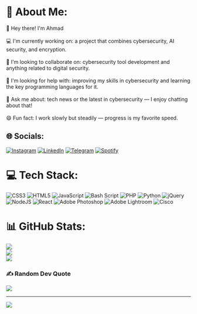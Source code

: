 # 💫 About Me:
👋 Hey there! I'm Ahmad<br><br>💻 I'm currently working on: a project that combines cybersecurity, AI security, and encryption.<br><br>🤝 I'm looking to collaborate on: cybersecurity tool development and anything related to digital security.<br><br>🧠 I'm looking for help with: improving my skills in cybersecurity and learning the key programming languages for it.<br><br>💬 Ask me about: tech news or the latest in cybersecurity — I enjoy chatting about that!<br><br>😄 Fun fact: I work slowly but steadily — progress is my favorite speed.


## 🌐 Socials:
[![Instagram](https://img.shields.io/badge/Instagram-%23E4405F.svg?logo=Instagram&logoColor=white)](https://instagram.com/pas_mood) [![LinkedIn](https://img.shields.io/badge/LinkedIn-%230077B5.svg?logo=linkedin&logoColor=white)](https://www.linkedin.com/in/ahmad-dannoura/) [![Telegram](https://img.shields.io/badge/Telegram-2CA5E0?style=for-the-badge&logo=telegram&logoColor=white)](https://t.me/MO_OD92)
[![Spotify](https://img.shields.io/badge/Spotify-1ED760?style=for-the-badge&logo=spotify&logoColor=white)](https://spotify.link/JK1RmHRNDXb)



# 💻 Tech Stack:
![CSS3](https://img.shields.io/badge/css3-%231572B6.svg?style=for-the-badge&logo=css3&logoColor=white) ![HTML5](https://img.shields.io/badge/html5-%23E34F26.svg?style=for-the-badge&logo=html5&logoColor=white) ![JavaScript](https://img.shields.io/badge/javascript-%23323330.svg?style=for-the-badge&logo=javascript&logoColor=%23F7DF1E) ![Bash Script](https://img.shields.io/badge/bash_script-%23121011.svg?style=for-the-badge&logo=gnu-bash&logoColor=white) ![PHP](https://img.shields.io/badge/php-%23777BB4.svg?style=for-the-badge&logo=php&logoColor=white) ![Python](https://img.shields.io/badge/python-3670A0?style=for-the-badge&logo=python&logoColor=ffdd54) ![jQuery](https://img.shields.io/badge/jquery-%230769AD.svg?style=for-the-badge&logo=jquery&logoColor=white) ![NodeJS](https://img.shields.io/badge/node.js-6DA55F?style=for-the-badge&logo=node.js&logoColor=white) ![React](https://img.shields.io/badge/react-%2320232a.svg?style=for-the-badge&logo=react&logoColor=%2361DAFB) ![Adobe Photoshop](https://img.shields.io/badge/adobe%20photoshop-%2331A8FF.svg?style=for-the-badge&logo=adobe%20photoshop&logoColor=white) ![Adobe Lightroom](https://img.shields.io/badge/Adobe%20Lightroom-31A8FF.svg?style=for-the-badge&logo=Adobe%20Lightroom&logoColor=white) ![Cisco](https://img.shields.io/badge/cisco-%23049fd9.svg?style=for-the-badge&logo=cisco&logoColor=black)
# 📊 GitHub Stats:
![](https://github-readme-stats.vercel.app/api?username=123HAMADA&theme=dark&hide_border=false&include_all_commits=false&count_private=false)<br/>
![](https://nirzak-streak-stats.vercel.app/?user=123HAMADA&theme=dark&hide_border=false)<br/>
![](https://github-readme-stats.vercel.app/api/top-langs/?username=123HAMADA&theme=dark&hide_border=false&include_all_commits=false&count_private=false&layout=compact)

### ✍️ Random Dev Quote
![](https://quotes-github-readme.vercel.app/api?type=horizontal&theme=dark)

---
[![](https://visitcount.itsvg.in/api?id=123HAMADA&icon=0&color=0)](https://visitcount.itsvg.in)

<!-- Proudly created with GPRM ( https://gprm.itsvg.in ) -->
